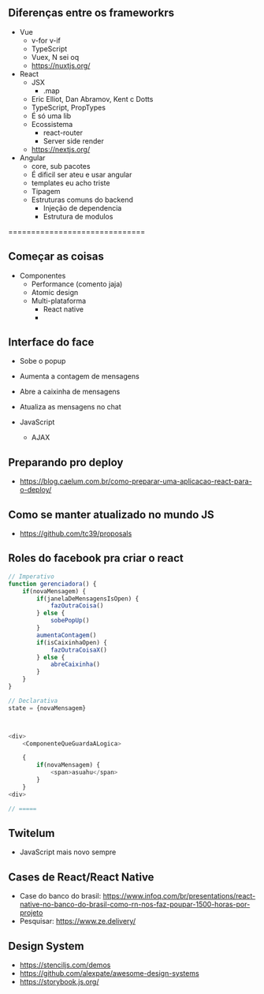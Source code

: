 ## Diferenças entre os frameworkrs

- Vue
    - v-for v-if 
    - TypeScript
    - Vuex, N sei oq 
    - https://nuxtjs.org/
- React 
    - JSX 
        - .map
    - Eric Elliot, Dan Abramov, Kent c Dotts 
    - TypeScript, PropTypes 
    - É só uma lib
    - Ecossistema   
        - react-router 
        - Server side render 
    - https://nextjs.org/
- Angular 
    - core, sub pacotes 
    - É dificil ser ateu e usar angular 
    - templates eu acho triste 
    - Tipagem
    - Estruturas comuns do backend
        - Injeção de dependencia
        - Estrutura de modulos 

==============================

## Começar as coisas
- Componentes   
    - Performance (comento jaja)
    - Atomic design
    - Multi-plataforma  
        - React native
        - 

## Interface do face
- Sobe o popup
- Aumenta a contagem de mensagens
- Abre a caixinha de mensagens
- Atualiza as mensagens no chat

- JavaScript
    - AJAX


## Preparando pro deploy
- https://blog.caelum.com.br/como-preparar-uma-aplicacao-react-para-o-deploy/

## Como se manter atualizado no mundo JS
- https://github.com/tc39/proposals


## Roles do facebook pra criar o react
```js
// Imperativo
function gerenciadora() {
    if(novaMensagem) {
        if(janelaDeMensagensIsOpen) {
            fazOutraCoisa()
        } else {
            sobePopUp()
        }
        aumentaContagem()
        if(isCaixinhaOpen) {
            fazOutraCoisaX()
        } else {
            abreCaixinha()
        }
    }
}

// Declarativa
state = {novaMensagem}



<div>
    <ComponenteQueGuardaALogica>

    {
        if(novaMensagem) {
            <span>asuahu</span>
        }
    }
<div>

// =====

```

## Twitelum
- JavaScript mais novo sempre 


## Cases de React/React Native
- Case do banco do brasil: https://www.infoq.com/br/presentations/react-native-no-banco-do-brasil-como-rn-nos-faz-poupar-1500-horas-por-projeto
- Pesquisar: https://www.ze.delivery/

## Design System
- https://stenciljs.com/demos
- https://github.com/alexpate/awesome-design-systems
- https://storybook.js.org/







<!-- - Front End 
    - Faz tudo 

- 11 anos
    - tibia 
        - OT server
    - 
- 14 
    - Infonet 
        - <title>
    - 3 semestres 
        - mysqli 
        - rede social 
- 17
    - ADS 
    - IBM
        - 
    - Agencia Pulso 
        - JS 
    - Eventos 
        - Meetup 
            - Front in Sampa
            - BrazilJS  
    - Caelum 
        -   
    - Só da aula ou trabalha 
        - ERP
        - Wordpress
        - Compilador Universal 

- Ficar programando

## Hobbie
- Fazer roles aleatorios com minha namorada 
- Jogar 
- Estudando mágica 
    - Cartas 
- Livro de performance

==========

- Nao precisa pedir pra ir no banheiro 
- Caelum   
    - Ser customizado ao ponto de ti ajudar especificamente 
    - Desafios 
    - Me interrompam a qualquer momento 
- 15:00


======

# Anotações 

## Pq vcs vieram? O que vcs esperam ver no curso?
- Ver como ele funciona
- Ver o básico
- Quando vale a pena usar react?
    - justificativas tecnicas
- Arquitetura dentro de projetos javascript
- performance
    - 
- cases 
- novas funcionalidades
    - react hooks, context api 
- nao veremos testes com react 
- login
    - autenticação
- organização de rotas
- performance
- 

- Dicas de trampo: https://github.com/frontendbr/vagas/issues


- Meetups
    - .NETCoders
    - Front
- 

=========
- Componentização
    - Vue, Angular, React 
- Não conhecer o suficiente pra defender

 -->
